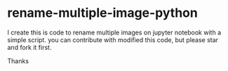 # rename-multiple-image-python

I create this is code to rename multiple images on jupyter notebook with a simple script.
you can contribute with modified this code, but please star and fork it first.

Thanks
